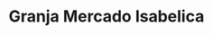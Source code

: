 ---
title: "Granja Mercado Isabelica"
url: /valencia/granja-mercado-isabelica/
shop: supermercado
---
